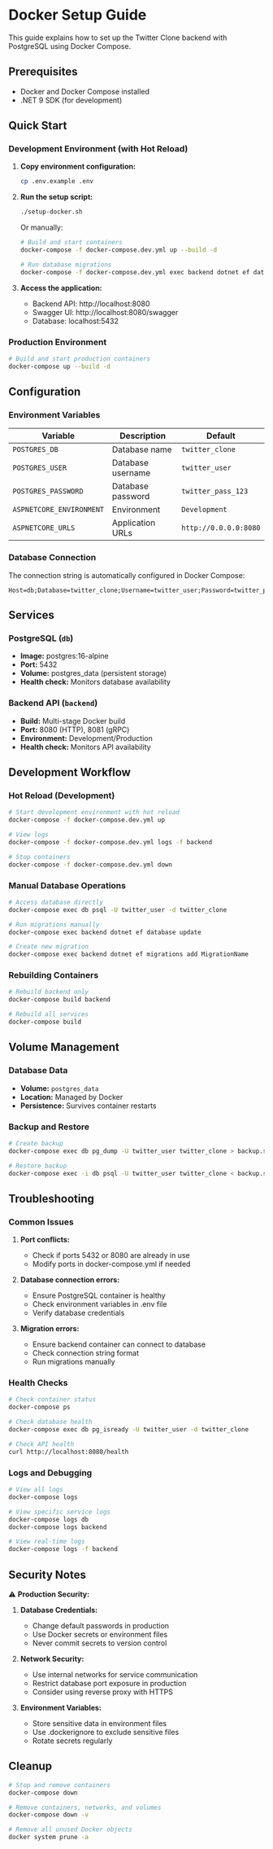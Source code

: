# Docker Setup Guide

This guide explains how to set up the Twitter Clone backend with PostgreSQL using Docker Compose.

## Prerequisites

- Docker and Docker Compose installed
- .NET 9 SDK (for development)

## Quick Start

### Development Environment (with Hot Reload)

1. **Copy environment configuration:**
   ```bash
   cp .env.example .env
   ```

2. **Run the setup script:**
   ```bash
   ./setup-docker.sh
   ```

   Or manually:
   ```bash
   # Build and start containers
   docker-compose -f docker-compose.dev.yml up --build -d

   # Run database migrations
   docker-compose -f docker-compose.dev.yml exec backend dotnet ef database update
   ```

3. **Access the application:**
   - Backend API: http://localhost:8080
   - Swagger UI: http://localhost:8080/swagger
   - Database: localhost:5432

### Production Environment

```bash
# Build and start production containers
docker-compose up --build -d
```

## Configuration

### Environment Variables

| Variable | Description | Default |
|----------|-------------|---------|
| `POSTGRES_DB` | Database name | `twitter_clone` |
| `POSTGRES_USER` | Database username | `twitter_user` |
| `POSTGRES_PASSWORD` | Database password | `twitter_pass_123` |
| `ASPNETCORE_ENVIRONMENT` | Environment | `Development` |
| `ASPNETCORE_URLS` | Application URLs | `http://0.0.0.0:8080` |

### Database Connection

The connection string is automatically configured in Docker Compose:
```
Host=db;Database=twitter_clone;Username=twitter_user;Password=twitter_pass_123
```

## Services

### PostgreSQL (`db`)
- **Image:** postgres:16-alpine
- **Port:** 5432
- **Volume:** postgres_data (persistent storage)
- **Health check:** Monitors database availability

### Backend API (`backend`)
- **Build:** Multi-stage Docker build
- **Port:** 8080 (HTTP), 8081 (gRPC)
- **Environment:** Development/Production
- **Health check:** Monitors API availability

## Development Workflow

### Hot Reload (Development)
```bash
# Start development environment with hot reload
docker-compose -f docker-compose.dev.yml up

# View logs
docker-compose -f docker-compose.dev.yml logs -f backend

# Stop containers
docker-compose -f docker-compose.dev.yml down
```

### Manual Database Operations
```bash
# Access database directly
docker-compose exec db psql -U twitter_user -d twitter_clone

# Run migrations manually
docker-compose exec backend dotnet ef database update

# Create new migration
docker-compose exec backend dotnet ef migrations add MigrationName
```

### Rebuilding Containers
```bash
# Rebuild backend only
docker-compose build backend

# Rebuild all services
docker-compose build
```

## Volume Management

### Database Data
- **Volume:** `postgres_data`
- **Location:** Managed by Docker
- **Persistence:** Survives container restarts

### Backup and Restore
```bash
# Create backup
docker-compose exec db pg_dump -U twitter_user twitter_clone > backup.sql

# Restore backup
docker-compose exec -i db psql -U twitter_user twitter_clone < backup.sql
```

## Troubleshooting

### Common Issues

1. **Port conflicts:**
   - Check if ports 5432 or 8080 are already in use
   - Modify ports in docker-compose.yml if needed

2. **Database connection errors:**
   - Ensure PostgreSQL container is healthy
   - Check environment variables in .env file
   - Verify database credentials

3. **Migration errors:**
   - Ensure backend container can connect to database
   - Check connection string format
   - Run migrations manually

### Health Checks

```bash
# Check container status
docker-compose ps

# Check database health
docker-compose exec db pg_isready -U twitter_user -d twitter_clone

# Check API health
curl http://localhost:8080/health
```

### Logs and Debugging

```bash
# View all logs
docker-compose logs

# View specific service logs
docker-compose logs db
docker-compose logs backend

# View real-time logs
docker-compose logs -f backend
```

## Security Notes

⚠️ **Production Security:**

1. **Database Credentials:**
   - Change default passwords in production
   - Use Docker secrets or environment files
   - Never commit secrets to version control

2. **Network Security:**
   - Use internal networks for service communication
   - Restrict database port exposure in production
   - Consider using reverse proxy with HTTPS

3. **Environment Variables:**
   - Store sensitive data in environment files
   - Use .dockerignore to exclude sensitive files
   - Rotate secrets regularly

## Cleanup

```bash
# Stop and remove containers
docker-compose down

# Remove containers, networks, and volumes
docker-compose down -v

# Remove all unused Docker objects
docker system prune -a
```